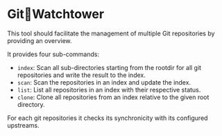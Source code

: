 # Git🗼Watchtower

This tool should facilitate the management of multiple Git repositories by providing an overview.

It provides four sub-commands:
- `index`: Scan all sub-directories starting from the rootdir for all git repositories and write the result to the index.
- `scan`: Scan the repositories in an index and update the index.
- `list`: List all repositories in an index with their respective status.
- `clone`: Clone all repositories from an index relative to the given root directory.

For each git repositories it checks its synchronicity with its configured upstreams.
